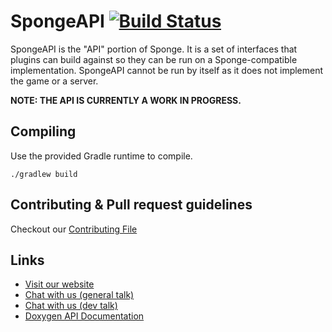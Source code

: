 # SpongeAPI [![Build Status](https://api.travis-ci.org/SpongePowered/SpongeAPI.png)](https://travis-ci.org/SpongePowered/SpongeAPI/)

SpongeAPI is the "API" portion of Sponge. It is a set of interfaces that plugins can build against so they can be run on a Sponge-compatible implementation. SpongeAPI cannot be run by itself as it does not implement the game or a server.

**NOTE: THE API IS CURRENTLY A WORK IN PROGRESS.**

Compiling
---------

Use the provided Gradle runtime to compile.

    ./gradlew build

Contributing & Pull request guidelines
------------

Checkout our [Contributing File](https://github.com/SpongePowered/SpongeAPI/blob/master/CONTRIBUTING.md)

Links
-----

* [Visit our website](http://www.spongepowered.org/)
* [Chat with us (general talk)](https://webchat.esper.net/?channels=sponge)
* [Chat with us (dev talk)](https://webchat.esper.net/?channels=spongedev)
* [Doxygen API Documentation](http://sponge-docs.mds-tv.de/spongeapi/)
